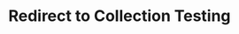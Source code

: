 ---
title: "Redirect to Collection Testing"
layout: "redirect"
aliases: ["/collections/testing"]
redirect_url: "/tags/software-testing/"
---